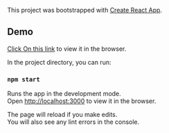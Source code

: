This project was bootstrapped with [Create React App](https://github.com/facebook/create-react-app).

## Demo
[Click On this link](http://deepakm02.github.io/currency-converter/) to view it in the browser.

In the project directory, you can run:

### `npm start`

Runs the app in the development mode.<br />
Open [http://localhost:3000](http://localhost:3000) to view it in the browser.

The page will reload if you make edits.<br />
You will also see any lint errors in the console.
